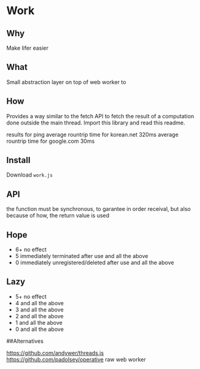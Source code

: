 # Work


## Why

Make lifer easier


## What

Small abstraction layer on top of web worker to 


## How

Provides a way similar to the fetch API to fetch the result of a computation done outside the main thread.
Import this library and read this readme.


results for ping
average rountrip time for korean.net 320ms
average rountrip time for google.com 30ms


## Install

Download `work.js`


## API

the function must be synchronous, to garantee in order receival, but also because of how, the return value is used


## Hope

 * 6+ no effect
 * 5 immediately terminated after use and all the above
 * 0 immediately unregistered/deleted after use and all the above


## Lazy

 * 5+ no effect
 * 4 and all the above
 * 3 and all the above
 * 2 and all the above
 * 1 and all the above
 * 0 and all the above


##Alternatives

https://github.com/andywer/threads.js
https://github.com/padolsey/operative
raw web worker